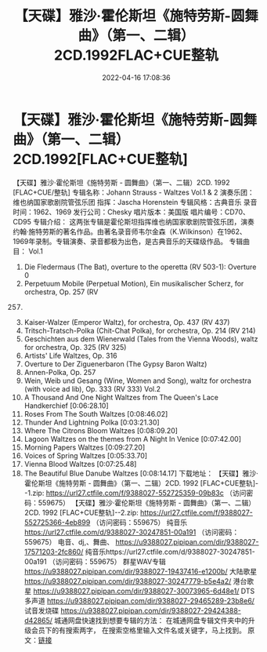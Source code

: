 ﻿---
title: 【天碟】雅沙·霍伦斯坦《施特劳斯-圆舞曲》（第一、二辑）2CD.1992FLAC+CUE整轨
date: 2022-04-16 17:08:36
categories: 试音碟、非卖品、发烧碟
tags: 纯音雅乐
---
# 【天碟】雅沙·霍伦斯坦《施特劳斯-圆舞曲》（第一、二辑）2CD.1992[FLAC+CUE整轨]

【天碟】雅沙·霍伦斯坦《施特劳斯 -
圆舞曲》（第一、二辑）2CD. 1992 [FLAC+CUE/整轨]
专辑名称：Johann Strauss - Waltzes
Vol.1 & 2
演奏乐团：维也纳国家歌剧院管弦乐团
指挥：Jascha
Horenstein
专辑风格：古典音乐
录音时间：1962、1969
发行公司：Chesky
唱片版本：美国版
唱片编号：CD70、CD95
专辑介绍：
这两张专辑是霍伦斯坦指挥维也纳国家歌剧院管弦乐团，演奏约翰·施特劳斯的著名作品。由著名录音师韦尔金森（K.Wilkinson）在1962、1969年录制。专辑演奏、录音都极为出色，是古典音乐的天碟级作品。
专辑曲目：
Vol.1
01. Die Fledermaus (The Bat),
overture to the operetta (RV 503-1): Overture
0
2. Perpetuum Mobile (Perpetual
Motion), Ein musikalischer Scherz, for orchestra, Op. 257 (RV
257)
03. Kaiser-Walzer (Emperor
Waltz), for orchestra, Op. 437 (RV 437)
04. Tritsch-Tratsch-Polka
(Chit-Chat Polka), for orchestra, Op. 214 (RV 214)
05. Geschichten aus dem
Wienerwald (Tales from the Vienna Woods), waltz for orchestra, Op.
325 (RV 325)
06. Artists' Life Waltzes, Op.
316
07. Overture to Der
Ziguenerbaron (The Gypsy Baron Waltz)
08. Annen-Polka, Op.
257
09. Wein, Weib und Gesang
(Wine, Women and Song), waltz for orchestra (with voice ad lib),
Op. 333 (RV 333)
Vol.2
01. A Thousand And One Night
Waltzes from The Queen's Lace Handkerchief
[0:06:28.10]
02. Roses From The South
Waltzes
[0:08:46.02]
03. Thunder And Lightning
Polka
[0:03:21.30]
04. Where The Citrons Bloom
Waltzes
[0:08:09.20]
05. Lagoon Waltzes on the
themes from A Night In Venice
[0:07:42.00]
06. Morning Papers
Waltzes
[0:09:27.20]
07. Voices of Spring
Waltzes
[0:05:33.70]
08. Vienna Blood
Waltzes
[0:07:25.48]
09. The Beautiful Blue Danube
Waltzes
[0:08:14.17]
下载地址：
【天碟】雅沙·霍伦斯坦《施特劳斯 - 圆舞曲》（第一、二辑）2CD. 1992 [FLAC+CUE整轨]--1.zip:
https://url27.ctfile.com/f/9388027-552725359-09b83c
（访问密码：559675）
【天碟】雅沙·霍伦斯坦《施特劳斯 - 圆舞曲》（第一、二辑）2CD. 1992 [FLAC+CUE整轨]--2.zip:
https://url27.ctfile.com/f/9388027-552725366-4eb899
（访问密码：559675）
纯音乐
https://url27.ctfile.com/d/9388027-30247851-00a191
（访问密码：559675）
电音、dj,、舞曲、
https://u9388027.pipipan.com/dir/9388027-17571203-2fc860/
纯音乐https://url27.ctfile.com/d/9388027-30247851-00a191
（访问密码：559675）
群星WAV专辑
https://u9388027.pipipan.com/dir/9388027-19437416-e1200b/
大陆歌星
https://u9388027.pipipan.com/dir/9388027-30247779-b5e4a2/
港台歌星
https://u9388027.pipipan.com/dir/9388027-30073965-6d48e1/
DTS多声道
https://u9388027.pipipan.com/dir/9388027-29465289-23b8e6/
试音发烧碟
https://u9388027.pipipan.com/dir/9388027-29424388-d42865/
城通网盘快速找到想要专辑的方法：
在城通网盘专辑文件夹中的升级会员下的有搜索两字，
在搜索空格里输入文件名或关键字，马上找到。
原文：[链接](https://blog.sina.com.cn/s/blog_1647c7e7601030wp3.html)